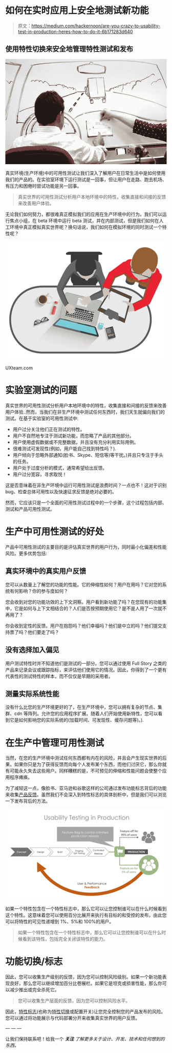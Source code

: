 # 如何在实时应用上安全地测试新功能

> 原文：<https://medium.com/hackernoon/are-you-crazy-to-usability-test-in-production-heres-how-to-do-it-6b171283d640>

## 使用特性切换来安全地管理特性测试和发布

![](img/02fb15fa5ddb75dd8217ae3b17eb43a1.png)

真实环境(生产环境)中的可用性测试让我们深入了解用户在日常生活中是如何使用我们的产品的。在实验室环境下运行测试是一回事，但让用户在走路、跑去机场、有压力和困倦时尝试功能是另一回事。

> 真实世界的可用性测试分析用户本地环境中的特性，收集直接和间接的反馈来改善用户体验。

无论我们如何努力，都很难真正模拟我们的应用在生产环境中的行为。我们可以运行焦点小组，在 beta 环境中运行 beta 测试，并在内部测试，但是我们如何在人工环境中真正模拟真实世界呢？换句话说，我们如何在模拟环境的同时测试一个特性呢？

![](img/86d0f9e02edd86ae4e3a70e65a1f9a24.png)

UXteam.com

# 实验室测试的问题

真实世界的可用性测试分析用户本地环境中的特性，收集直接和间接的反馈来改善用户体验..然而，当我们在非生产环境中测试任何东西时，我们天生就偏向我们的测试。在基于实验室的可用性测试中:

*   用户过分关注他们正在测试的特性。
*   用户不自然地专注于测试新功能，而忽略了产品的其他部分。
*   用户使用虚假数据或不完整数据，并且没有充分利用实际用例。
*   很难测试可发现性(例如，用户能自己找到特性吗？).
*   用户倾向于忽略外部通知(脸书、Skype、短信等)等干扰。)并且只专注于手头的任务。
*   用户处于过度分析的模式，通常希望给出反馈。
*   用户过分宽容，寻求取悦！

这是否意味着在非生产环境中运行可用性测试是浪费时间？一点也不！这对于识别 bug、检查总体可用性以及快速征求反馈是绝对必要的。

然而，它应该只是一个全面的可用性测试过程中的一个步骤，这个过程包括内部、测试和产品可用性测试。

# 生产中可用性测试的好处

产品中可用性测试的主要目的是评估真实世界的用户行为，同时最小化偏差和性能风险。更多优势包括:

## 真实环境中的真实用户反馈

您可以从数量上了解您的功能的性能。它的伸缩性如何？用户在用吗？它对您的系统有何影响？你的参与度如何？

您会收到对您的功能功效的上下文洞察。用户看到新功能了吗？在您现有的功能集中，它是如何与上下文相结合的？人们是否按预期使用它？是不是人用了一次就不再用了？

你会收到定性的反馈。用户在抱怨吗？他们幸福吗？他们是中立的吗？他们提交支持票了吗？他们要走了吗？

## 没有选择加入偏见

用户测试特性时并不知道他们是测试的一部分。您可以通过使用 Full Story 之类的产品来记录会议或跟踪指标，来评估他们使用它的情况。因此，你得到了一个更有代表性的测试特性的样本，而不仅仅是早期的采用者。

## 测量实际系统性能

没有什么比您的生产环境更好的了，在生产环境中，您可以拥有复杂的节点、集群、cdn 等阵列。允许您的应用程序扩展。随着人们开始使用新特性，您可以看到它是如何影响您的实际系统的(加载时间、可发现性、缓存问题等)。).

# 在生产中管理可用性测试

当然，在您的生产环境中测试任何东西都有内在的风险，并且会产生现实世界的后果。如果你只是为了获得反馈而向每个人发布某个东西，而他们讨厌它，那么你就有可能永久失去这些用户。同样糟糕的是，不可预见的伸缩和性能问题会使整个应用程序瘫痪。

为了减轻这一点，像脸书、亚马逊和谷歌这样的公司通过发布功能标志背后的功能来收集[产品反馈](http://tech.co/the-dark-launch-how-googlefacebook-release-new-features-2016-04)。虽然我们不会深入到特性标志的具体剖析中，但是我们可以浏览一下发布背后的方法。

![](img/1a9f1b4e960927c41bff4453e16f06bb.png)

如果一个特性包含在一个特性标志中，那么它可以让您控制谁可以在什么时候看到这个特性。这意味着您可以使用百分比展开来执行有目标的和受控的发布，由此您可以将特性的可见性递增到 1%、5%和 100%的用户。

> 如果一个特性包含在一个特性标志中，那么它可以让您控制谁可以在什么时候看到该特性，包括完全关闭该特性的能力。

# 功能切换/标志

因此，您可以收集生产级别的反馈，因为您可以控制风险级别。如果一个新功能表现良好，那么您可以继续增加百分比卷展栏。如果它是坦克或损害性能，那么你可以减少推出或完全杀死它。

> 您可以收集生产层面的反馈，因为您可以控制风险水平。

因此，[特性标志](https://launchdarkly.com/featureflags.html)(也称为[特性切换](http://martinfowler.com/articles/feature-toggles.html)或配置开关)让您完全控制您的产品发布的风险。您可以通过将功能展示与代码部署分开来收集真实世界的用户反馈。

— — —

让我们保持联系吧！给我一个 ***关注*** *了解更多关于设计、开发、技术和任何想到的东西。*